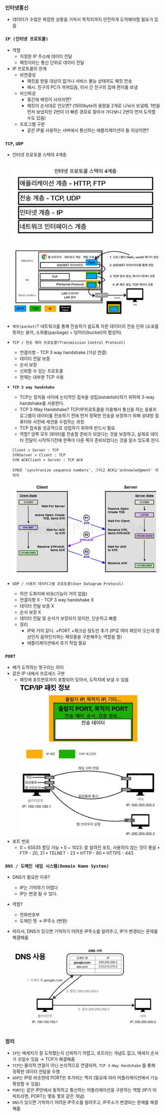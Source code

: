 ### 인터넷통신

- 데이터가 수많은 복잡한 상황을 거쳐서 목적지까지 안전하게 도착해야할 필요가 있음

### `IP (인터넷 프로토콜)`

- 역할
  - 지정한 IP 주소에 데이터 전달
  - 패킷이라는 통신 단위로 데이터 전달
- IP 프로토콜의 한계
  - 비연결성
    - 패킷을 받을 대상이 없거나 서비스 불능 상태여도 패킷 전송
    - 예시. 친구의 PC가 꺼져있음, 이사 간 친구의 집에 편지를 보냄
  - 비신뢰성
    - 중간에 패킷이 사라지면?
    - 패킷이 순서대로 안오면? (1500byte의 용량을 2개로 나눠서 보낼때, 1번을 먼저 보냈지만 2번이 더 빠른 경로로 찾아서 가다보니 2번이 먼저 도착할 수도 있음)
  - 프로그램 구분
    - 같은 IP를 사용하는 서버에서 통신하는 애플리케이션이 둘 이상이면?

### `TCP`, `UDP`

- 인터넷 프로토콜 스택의 4계층

  ![인터넷 프로토콜 스택의 4계층](img/image-1.png)

  ![프로토콜 계층](img/image-2.png)

- `패킷(packet)`? 네트워크를 통해 전송하기 쉽도록 자른 데이터의 전송 단위 (소포를 뜻하는 용어, 소화물(package) + 덩어리(bucket)의 합성어)

- `TCP / 전송 제어 프로토콜(Transmission Control Protocol)`
  - 연결지향 - TCP 3 way handshake (가상 연결)
  - 데이터 전달 보증
  - 순서 보장
  - 신뢰할 수 있는 프로토콜
  - 현재는 대부분 TCP 사용
- **`TCP 3 way handshake`**

  - TCP는 장치들 사이에 논리적인 접속을 성립(establish)하기 위하여 3-way handshake를 사용한다.
  - TCP 3-Way Handshake? TCP/IP프로토콜을 이용해서 통신을 하는 응용프로그램이 데이터를 전송하기 전에 먼저 정확한 전송을 보장하기 위해 상대방 컴퓨터와 사전에 세션을 수립하는 과정
  - TCP 접속을 성공적으로 성립하기 위하여 반드시 필요
  - 역할? 양쪽 모두 데이터를 전송할 준비가 되었다는 것을 보장하고, 실제로 데이타 전달이 시작하기전에 한쪽이 다른 쪽이 준비되었다는 것을 알수 있도록 한다.

  ```
  Client > Server : TCP
  SYNServer > Client : TCP
  SYN ACKClient > Server : TCP ACK

  SYN은 'synchronize sequence numbers', 그리고 ACK는'acknowledgment' 의 약자
  ```

  ![3-way handshake](img/image-3.png)

- `UDP / 사용자 데이터그램 프로토콜(User Datagram Protocol)`
  - 하얀 도화지에 비유(기능이 거의 없음)
  - 연결지향 X - TCP 3 way handshake X
  - 데이터 전달 보증 X
  - 순서 보장 X
  - 데이터 전달 및 순서가 보장되지 않지만, 단순하고 빠름
  - 정리
    - IP와 거의 같다. +PORT +체크섬 정도만 추가 (IP로 여러 패킷이 오는데 영상인지 음악인지하는 패킷들을 구분해주는 역할을 함)
    - 애플리케이션에서 추가 작업 필요

### `PORT`

- 배가 도착하는 항구라는 의미
- 같은 IP 내에서 프로세스 구분
  - 패킷에 포트번호까지 포함되어 있어서, 도착지에 보낼 수 있음
    ![TCP/IP 패킷 정보](img/image-5.png)
    ![PORT - 같은 IP 내에서 프로세스 구분](img/image-4.png)
- 포트 번호
  - 0 ~ 65535 할당 가능
    • 0 ~ 1023: 잘 알려진 포트, 사용하지 않는 것이 좋음
    • FTP - 20, 21
    • TELNET - 23
    • HTTP - 80
    • HTTPS - 443

### `DNS / 도메인 네임 시스템(Domain Name System)`

- DNS가 필요한 이유?
  - IP는 기억하기 어렵다
  - IP는 변경 될 수 있다.
- 역할?
  - 전화번호부
  - 도메인 명 → IP주소 (변환)
- 따라서, DNS가 있으면 기억하기 어려운 IP주소를 알려주고, IP가 변경되는 문제를 해결해줌

  ![DNS 사용](img/image-6.png)

### 정리

- `IP`는 메세지가 잘 도착했는지 신뢰하기 어렵고, 포트라는 개념도 없고, 메세지 순서가 꼬일수 있음 → TCP가 해결해줌
- `TCP`는 물리적 연결이 아닌 논리적으로 연결되어, `TCP 3-Way Handshake` 를 통해 정확한 데이터 전달을 수행
- `UDP`는 IP랑 비슷한데 PORT만 추가되는 백지 (필요에 따라 어플리케이션에서 기능 확장할 수 있음)
- `PORT`는 같은 IP안에서 동작하고 통신하는 어플리케이션을 구분하는 역할 (IP가 아파트라면, PORT는 몇동 몇호 같은 개념)
- `DNS`가 있으면 기억하기 어려운 IP주소를 알려주고, IP주소가 변경되는 문제를 해결해줌
